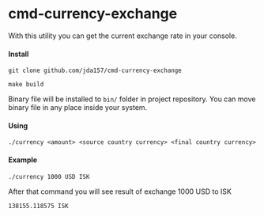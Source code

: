 # cmd-currency-exchange

With this utility you can get the current exchange rate in your console.

#### Install 
`git clone github.com/jda157/cmd-currency-exchange`

`make build`

Binary file will be installed to `bin/` folder in project repository.
You can move binary file in any place inside your system.

#### Using

`./currency <amount> <source country currency> <final country currency>`

#### Example

`./currency 1000 USD ISK`

After that command you will see result of exchange 1000 USD to ISK

`138155.118575 ISK`
